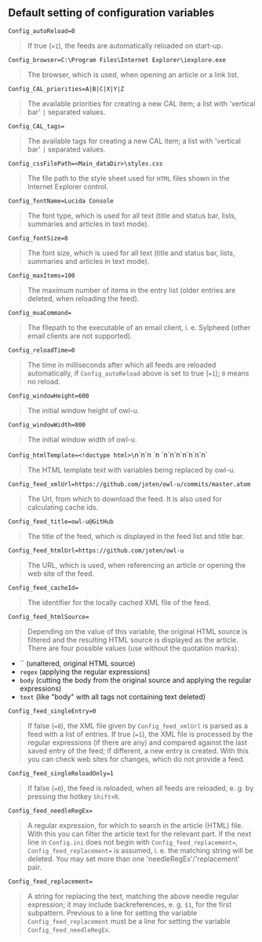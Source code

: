 ## Default setting of configuration variables

`Config_autoReload=0`
> If true (`=1`), the feeds are automatically reloaded on start-up.

`Config_browser=C:\Program Files\Internet Explorer\iexplore.exe`
> The browser, which is used, when opening an article or a link list.

`Config_CAL_priorities=A|B|C|X|Y|Z`
> The available priorities for creating a new CAL item; a list with 'vertical
bar' `|` separated values.

`Config_CAL_tags=`
> The available tags for creating a new CAL item; a list with 'vertical bar'
`|` separated values.

`Config_cssFilePath=<Main_dataDir>\styles.css`
> The file path to the style sheet used for `HTML` files shown in the Internet
Explorer control.

`Config_fontName=Lucida Console`
> The font type, which is used for all text (title and status bar, lists,
summaries and articles in text mode).

`Config_fontSize=8`
> The font size, which is used for all text (title and status bar, lists,
summaries and articles in text mode).

`Config_maxItems=100`
> The maximum number of items in the entry list (older entries are deleted,
when reloading the feed).

`Config_muaCommand=`
> The filepath to the executable of an email client, i. e. Sylpheed (other
email clients are not supported).

`Config_reloadTime=0`
> The time in milliseconds after which all feeds are reloaded automatically, if
`Config_autoReload` above is set to true (`=1`); `0` means no reload.

`Config_windowHeight=600`
> The initial window height of owl-u.

`Config_windowWidth=800`
> The initial window width of owl-u.

`Config_htmlTemplate=<!doctype html>\`n<html lang="en">\`n<head>\`n  <meta charset="<!-- charset -->">\`n  <link rel="stylesheet" href="./styles.css">\`n</head>\`n<body>\`n\`n<!-- body -->\`n</body>\`n</html>\`n`
> The HTML template text with variables being replaced by owl-u.

`Config_feed_xmlUrl=https://github.com/joten/owl-u/commits/master.atom`
> The Url, from which to download the feed. It is also used for calculating
cache ids.

`Config_feed_title=owl-u@GitHub`
> The title of the feed, which is displayed in the feed list and title bar.

`Config_feed_htmlUrl=https://github.com/joten/owl-u`
> The URL, which is used, when referencing an article or opening the web site
of the feed.

`Config_feed_cacheId=`
> The identifier for the locally cached XML file of the feed.

`Config_feed_htmlSource=`
> Depending on the value of this variable, the original HTML source is filtered
and the resulting HTML source is displayed as the article. There are four
possible values (use without the quotation marks):
  + `` (unaltered, original HTML source)
  + `regex` (applying the regular expressions)
  + `body` (cutting the body from the original source and applying the regular
  expressions)
  + `text` (like "body" with all tags not containing text deleted)

`Config_feed_singleEntry=0`
> If false (`=0`), the XML file given by `Config_feed_xmlUrl` is parsed as a
feed with a list of entries. If true (`=1`), the XML file is processed by the
regular expressions (if there are any) and compared against the last saved
entry of the feed; if different, a new entry is created. With this you can
check web sites for changes, which do not provide a feed.

`Config_feed_singleReloadOnly=1`
> If false (`=0`), the feed is reloaded, when all feeds are reloaded, e. g. by
pressing the hotkey `Shift+R`.

`Config_feed_needleRegEx=`
> A regular expression, for which to search in the article (HTML) file. With
this you can filter the article text for the relevant part. If the next line in
`Config.ini` does not begin with `Config_feed_replacement=`,
`Config_feed_replacement=` is assumed, i. e. the matching string will be
deleted. You may set more than one 'needleRegEx'/'replacement' pair.

`Config_feed_replacement=`
> A string for replacing the text, matching the above needle regular
expression; it may include backreferences, e. g. `$1`, for the first
subpattern. Previous to a line for setting the variable
`Config_feed_replacement` must be a line for setting the variable
`Config_feed_needleRegEx`.
